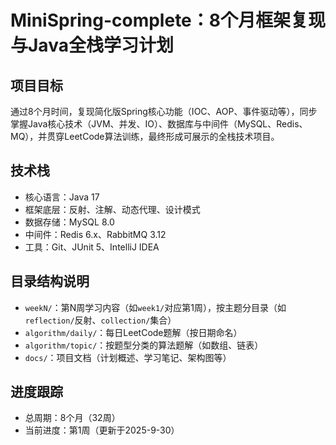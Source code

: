 # MiniSpring-complete：8个月框架复现与Java全栈学习计划

## 项目目标
通过8个月时间，复现简化版Spring核心功能（IOC、AOP、事件驱动等），同步掌握Java核心技术（JVM、并发、IO）、数据库与中间件（MySQL、Redis、MQ），并贯穿LeetCode算法训练，最终形成可展示的全栈技术项目。

## 技术栈
- 核心语言：Java 17
- 框架底层：反射、注解、动态代理、设计模式
- 数据存储：MySQL 8.0
- 中间件：Redis 6.x、RabbitMQ 3.12
- 工具：Git、JUnit 5、IntelliJ IDEA

## 目录结构说明
- `weekN/`：第N周学习内容（如`week1/`对应第1周），按主题分目录（如`reflection/`反射、`collection/`集合）
- `algorithm/daily/`：每日LeetCode题解（按日期命名）
- `algorithm/topic/`：按题型分类的算法题解（如数组、链表）
- `docs/`：项目文档（计划概述、学习笔记、架构图等）

## 进度跟踪
- 总周期：8个月（32周）
- 当前进度：第1周（更新于2025-9-30）